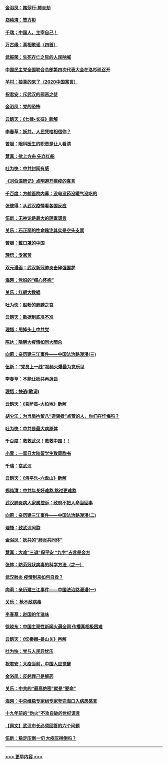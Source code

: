 #### [金浴凤：踏莎行‧肺炎劫](../pages/nsc993/n11858227.md?t=02101844) 
#### [郑纯清：赞方彬](../pages/nsc993/n11856803.md?t=02101844) 
#### [千瑞；中国人，主宰自己！](../pages/nsc993/n11856793.md?t=02101844) 
#### [万古缘：真相歌谣（四首）](../pages/nsc993/n11856263.md?t=02101844) 
#### [武振荣：生死存亡之际的人民呐喊](../pages/nsc993/n11856256.md?t=02101844) 
#### [中国民主党全国联合总部第四次代表大会在洛杉矶召开](../pages/nsc993/n11856344.md?t=02101844) 
#### [羊村：狼真的来了（2020中国寓言）](../pages/nsc993/n11856229.md?t=02101844) 
#### [祝君安：斥武汉的邪恶之徒](../pages/nsc993/n11855861.md?t=02101844) 
#### [金浴凤：党的恐怖](../pages/nsc993/n11855849.md?t=02101844) 
#### [云鹤天：《七律▪长征》新解](../pages/nsc993/n11855479.md?t=02101844) 
#### [李春草：妖共，人民凭啥相信你？](../pages/nsc993/n11855196.md?t=02101844) 
#### [苦胆：眼科医生的职责是让人看清](../pages/nsc993/n11853840.md?t=02101844) 
#### [慧真：欲上方舟 先弃红船](../pages/nsc993/n11853483.md?t=02101844) 
#### [吐为快：中共封网有感](../pages/nsc993/n11852575.md?t=02101844) 
#### [《刘伯温碑记》点明避开瘟疫的真言](../pages/nsc993/n11852128.md?t=02101844) 
#### [千百度：方舱医院内幕：没电没药没暖气没吃的](../pages/nsc993/n11850211.md?t=02101844) 
#### [张彼得：从武汉疫情看各国反应](../pages/nsc993/n11850102.md?t=02101844) 
#### [伍新：无神论是最大的阴毒谎言](../pages/nsc993/n11846129.md?t=02101844) 
#### [关乐：石正丽的性命赌注其实是空头支票](../pages/nsc993/n11846109.md?t=02101844) 
#### [苦胆：戴口罩的中国](../pages/nsc993/n11845576.md?t=02101844) 
#### [理悟：专家苦](../pages/nsc993/n11845564.md?t=02101844) 
#### [双元漫画：武汉新冠肺炎击碎强国梦](../pages/nsc993/n11843320.md?t=02101844) 
#### [海网：党妈的“瘟心怀抱”](../pages/nsc993/n11840740.md?t=02101844) 
#### [关乐：红朝大数据](../pages/nsc993/n11840675.md?t=02101844) 
#### [吐为快：赵粉的肺腑之哀](../pages/nsc993/n11840618.md?t=02101844) 
#### [云鹤天：数据到底准不准](../pages/nsc993/n11840325.md?t=02101844) 
#### [理悟：甩掉头上中共党](../pages/nsc993/n11838826.md?t=02101844) 
#### [陈达：隐瞒大疫情如同大暗杀](../pages/nsc993/n11838771.md?t=02101844) 
#### [向莉：亲历建三江事件——中国法治路漫漫(三)](../pages/nsc993/n11831825.md?t=02101844) 
#### [伍新：“党员上一线”视频火爆最为党乐见](../pages/nsc993/n11838200.md?t=02101844) 
#### [李春草：不能让妖共再逍遥](../pages/nsc993/n11838102.md?t=02101844) 
#### [理悟：快逃(歌词)](../pages/nsc993/n11838083.md?t=02101844) 
#### [云鹤天：《菩萨蛮▪大柏地》新解](../pages/nsc993/n11838059.md?t=02101844) 
#### [胡少江：为当局拘留八“造谣者”点赞的人，你们在忏悔吗？](../pages/nsc993/n11836801.md?t=02101844) 
#### [吐为快：中共是最大病原体](../pages/nsc993/n11836748.md?t=02101844) 
#### [千百度：救救武汉！救救中国！！](../pages/nsc993/n11836145.md?t=02101844) 
#### [小雪：一留日大陆留学生致同胞书](../pages/nsc993/n11834624.md?t=02101844) 
#### [千瑞：哀武汉](../pages/nsc993/n11833647.md?t=02101844) 
#### [云鹤天：《清平乐▪六盘山》新解](../pages/nsc993/n11833611.md?t=02101844) 
#### [郑纯清：中共年关好难熬 熬过更难熬](../pages/nsc993/n11833489.md?t=02101844) 
#### [武汉肺炎病人家属控诉：政府不把人命当回事](../pages/nsc993/n11833205.md?t=02101844) 
#### [向莉：亲历建三江事件——中国法治路漫漫(二)](../pages/nsc993/n11829102.md?t=02101844) 
#### [理悟：致武汉同胞](../pages/nsc993/n11831522.md?t=02101844) 
#### [金浴凤：妖共的“肺炎共同体”](../pages/nsc993/n11829448.md?t=02101844) 
#### [慧真：大难“三退”保平安 “九字”吉言是金方](../pages/nsc993/n11829501.md?t=02101844) 
#### [张林：防范冠状病毒的科学方法（之一）](../pages/nsc993/n11828618.md?t=02101844) 
#### [武汉肺炎 疫情到来如何自救？](../pages/nsc993/n11827632.md?t=02101844) 
#### [向莉：亲历建三江事件——中国法治路漫漫(一)](../pages/nsc993/n11827190.md?t=02101844) 
#### [关乐： 枪不敌病毒](../pages/nsc993/n11826746.md?t=02101844) 
#### [李春草：赵国的年滋味](../pages/nsc993/n11826321.md?t=02101844) 
#### [徐晓东：中国主观性新闻火遍全网 传播真相极困难](../pages/nsc993/n11826508.md?t=02101844) 
#### [云鹤天：《忆秦娥▪娄山关》再解](../pages/nsc993/n11824682.md?t=02101844) 
#### [吐为快：党与人民异忧乐](../pages/nsc993/n11824660.md?t=02101844) 
#### [祝君安：大疫当前，中国人应觉醒](../pages/nsc993/n11821946.md?t=02101844) 
#### [金浴凤：反躬罪己是解药](../pages/nsc993/n11820280.md?t=02101844) 
#### [关乐：中共的“最高绝密”就是“要命”](../pages/nsc993/n11816946.md?t=02101844) 
#### [海网：中央维稳专家组专家夸完海口入病房感言](../pages/nsc993/n11815138.md?t=02101844) 
#### [十九年前的“伪火”不攻自破的世纪谎言](../pages/nsc993/n11813238.md?t=02101844) 
#### [【网文】武汉市长必须回答的六个问题](../pages/nsc993/n11813848.md?t=02101844) 
#### [伍新：稳定压倒一切 大疫压得倒吗？](../pages/nsc993/n11812634.md?t=02101844) 

----
#### [ >>> 更早内容 <<< ](../indexes/nsc993-earlier.md)
